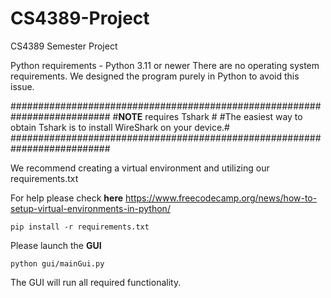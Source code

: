 # CS4389-Project
CS4389 Semester Project

Python requirements - Python 3.11 or newer
There are no operating system requirements. We designed the program purely in Python to avoid this issue.

##########################################################################
#**NOTE** requires Tshark                                                #
#The easiest way to obtain Tshark is to install WireShark on your device.#
##########################################################################

We recommend creating a virtual environment and utilizing our requirements.txt 

For help please check **here**
https://www.freecodecamp.org/news/how-to-setup-virtual-environments-in-python/

```pip install -r requirements.txt```

Please launch the **GUI**

```python gui/mainGui.py```

The GUI will run all required functionality. 

